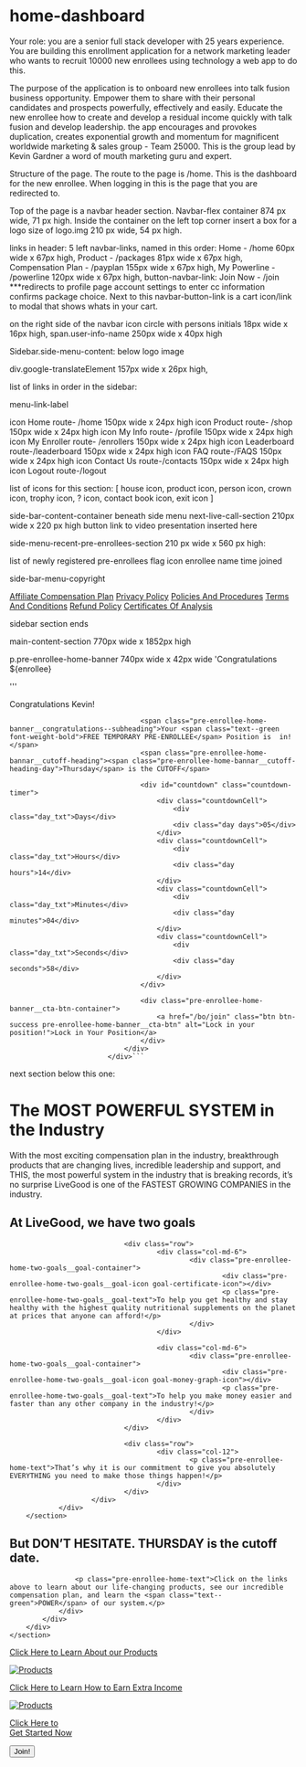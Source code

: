 # home-dashboard

Your role: you are a senior full stack developer with 25 years experience. You are building this enrollment application for a network marketing leader who wants to recruit 10000 new enrollees using technology a web app to do this. 

The purpose of the application is to onboard new enrollees into talk fusion business opportunity. Empower them to share with their personal candidates and prospects powerfully, effectively and easily. Educate the new enrollee how to create and develop a residual income quickly with talk fusion and develop leadership. the app encourages and provokes duplication, creates exponential growth and momentum for magnificent worldwide marketing & sales group - Team 25000. This is the group lead by Kevin Gardner a word of mouth marketing guru and expert.

Structure of the page.  The route to the page is /home.  This is the dashboard for the new enrollee.  When logging in this is the page that you are redirected to.

Top of the page is a navbar header section. Navbar-flex container 874 px wide, 71 px high.  Inside the container on the left top corner insert a box for a logo size of logo.img 210 px wide, 54 px high.

links in header: 5 left navbar-links, named in this order: Home - /home 60px wide x 67px high, Product - /packages 81px wide x 67px high, Compensation Plan - /payplan 155px wide x 67px high, My Powerline - /powerline 120px wide x 67px high, button-navbar-link: Join Now - /join ***redirects to profile page account settings to enter cc information confirms package choice. Next to this navbar-button-link is a cart icon/link to modal that shows whats in your cart. 

on the right side of the navbar icon circle with persons initials 18px wide x 16px high, span.user-info-name 250px wide x 40px high

Sidebar.side-menu-content:
below logo image

div.google-translateElement 157px wide x 26px high,

list of links in order in the sidebar:

menu-link-label

icon Home  route- /home      150px wide x 24px high
icon Product  route- /shop   150px wide x 24px high
icon My Info  route- /profile 150px wide x 24px high
icon My Enroller  route- /enrollers 150px wide x 24px high
icon Leaderboard  route-/leaderboard 150px wide x 24px high
icon FAQ   route-/FAQS 150px wide x 24px high
icon Contact Us  route-/contacts   150px wide x 24px high
icon Logout   route-/logout 

list of icons for this section: [ house icon, product icon, person icon, crown icon, trophy icon, ? icon, contact book icon, exit icon ]

side-bar-content-container beneath side menu
next-live-call-section   210px wide x 220 px high
 button link to video presentation inserted here

side-menu-recent-pre-enrollees-section 210 px wide x 560 px high:

list of newly registered pre-enrollees 
flag icon
enrollee name   time joined

side-bar-menu-copyright

<a href="/payPlan">Affiliate Compensation Plan</a>
<a href="/htdocs/policies/privacy-policy.pdf" target="_blank">Privacy Policy</a>
<a href="/htdocs/policies/policies-and-proceedures.pdf?1" target="_blank">Policies And Procedures</a>
<a href="/htdocs/policies/terms-and-conditions.pdf" target="_blank">Terms And Conditions</a>
<a href="/htdocs/policies/RefundPolicy2-21-23.pdf" target="_blank">Refund Policy</a>
<a href="/certificatesOfAnalysis">Certificates Of Analysis</a>
<a href="https://www.facebook.com/LiveGoodMembers" target="_blank"><i class="fab fa-facebook"></i></a>
<a href="https://www.youtube.com/channel/UCXKqlv6OG8aEs6RdLFKhNNQ" target="_blank"><i class="fab fa-youtube"></i></a>
<a href="https://www.tiktok.com/@livegood_supplements" target="_blank"><i class="fab fa-tiktok"></i></a>

sidebar section ends

main-content-section  770px wide x 1852px high

p.pre-enrollee-home-banner 740px wide  x 42px wide  'Congratulations ${enrollee}


'''<div class="pre-enrollee-home-banner__countdown-container">
								<div id="preTop" class="pre-enrollee-home-banner__countdown-top">
									<p class="pre-enrollee-home-banner__congratulations-heading">Congratulations Kevin!</p>
									
									<span class="pre-enrollee-home-banner__congratulations--subheading">Your <span class="text--green font-weight-bold">FREE TEMPORARY PRE-ENROLLEE</span> Position is  in!</span>
									<span class="pre-enrollee-home-bannar__cutoff-heading"><span class="pre-enrollee-home-bannar__cutoff-heading-day">Thursday</span> is the CUTOFF</span>
								
									<div id="countdown" class="countdown-timer">
										<div class="countdownCell">
											<div class="day_txt">Days</div>
											<div class="day days">05</div>
										</div>
										<div class="countdownCell">
											<div class="day_txt">Hours</div>
											<div class="day hours">14</div>
										</div>
										<div class="countdownCell">
											<div class="day_txt">Minutes</div>
											<div class="day minutes">04</div>
										</div>
										<div class="countdownCell">
											<div class="day_txt">Seconds</div>
											<div class="day seconds">58</div>
										</div>
									</div>

									<div class="pre-enrollee-home-banner__cta-btn-container">
										<a href="/bo/join" class="btn btn-success pre-enrollee-home-banner__cta-btn" alt="Lock in your position!">Lock in Your Position</a>
									</div>
								</div>
							</div>```

next section below this one:

<h1 class="pre-enrollee-home-intro__heading">The <span class="text--green">MOST POWERFUL SYSTEM</span> in the Industry</h1>


<p class="pre-enrollee-home-text">With the most exciting compensation plan in the industry, breakthrough products that are changing lives, incredible leadership
						and support, and THIS, the most powerful system in the industry that is breaking records, it’s no surprise <span class="text--orange font-weight-normal">Live</span>G<span class="text--green">oo</span>d is one of the
						FASTEST GROWING COMPANIES in the industry.</p>


<section class="pre-enrollee-home-two-goals-section">
                <div class="container">
                        <div class="pre-enrollee-home-two-goals__panel">
                                <div class="row">
                                        <div class="col-12">
                                                <h2 class="pre-entrollee-home-two-goals__heading">At <span class="text--orange font-weight-normal">Live</span>G<span class="text--green">oo</span>d, we have two goals</h2>
                                        </div>
                                </div>

                                <div class="row">
                                        <div class="col-md-6">
                                                <div class="pre-enrollee-home-two-goals__goal-container">
                                                        <div class="pre-enrollee-home-two-goals__goal-icon goal-certificate-icon"></div>
                                                        <p class="pre-enrollee-home-two-goals__goal-text">To help you get healthy and stay healthy with the highest quality nutritional supplements on the planet at prices that anyone can afford!</p>
                                                </div>
                                        </div>

                                        <div class="col-md-6">
                                                <div class="pre-enrollee-home-two-goals__goal-container">
                                                        <div class="pre-enrollee-home-two-goals__goal-icon goal-money-graph-icon"></div>
                                                        <p class="pre-enrollee-home-two-goals__goal-text">To help you make money easier and faster than any other company in the industry!</p>
                                                </div>
                                        </div>
                                </div>

                                <div class="row">
                                        <div class="col-12">
                                                <p class="pre-enrollee-home-text">That’s why it is our commitment to give you absolutely EVERYTHING you need to make those things happen!</p>
                                        </div>
                                </div>
                        </div>
                </div>
        </section>


<section class="pre-enrollee-home-cutoff-date-section">
		<div class="container">
			<div class="row">
				<div class="col-12 col-lg-10 col-xl-8 offset-lg-1 offset-xl-2">
					<h2 class="pre-enrollee-home-cutoff-date__heading">But <span class="text--green">DON’T HESITATE</span>. <span class="pre-enrollee-cutoff-date__heading-highlight">THURSDAY</span> is the cutoff date.</h2>

					<p class="pre-enrollee-home-text">Click on the links above to learn about our life-changing products, see our incredible compensation plan, and learn the <span class="text--green">POWER</span> of our system.</p>
				</div>
			</div>
		</div>
	</section>


<section class="pre-enrollee-home-boxes-section">
		<div class="container">
			<div class="row">
				<div class="col-12 col-md-8 col-lg-4 offset-md-2 offset-lg-0">
					<a href="/products" class="pre-enrollee-home-box__link" alt="Products">
						<div class="pre-enrollee-home-box">
							<div class="pre-enrollee-home-box-top">
								<div class="pre-enrollee-home-box-top__text-container">
									<p class="pre-enrollee-home-box-top__heading">Click Here to <span class="pre-enrollee-home-box-top__heading--lg">Learn About</span> our <span class="pre-enrollee-home-box-top__heading--lg">Products</span></p>
								</div>
								<div class="pre-enrollee-home-box-top__arrow-container">
									<i class="fas fa-chevron-right"></i>
								</div>
							</div>
							<div class="pre-enrollee-home-box-bottom">
								<img src="https://images.livegood.com/powerline/bo/content/pre-enrollee-home-products.png" class="pre-enrollee-home-box-bottom__image pre-enrollee-home-products-img" alt="Products">
							</div>
						</div>
					</a>
				</div>
				<div class="col-12 col-md-8 col-lg-4 offset-md-2 offset-lg-0">
					<a href="/payPlan" class="pre-enrollee-home-box__link" alt="Products">
						<div class="pre-enrollee-home-box">
							<div class="pre-enrollee-home-box-top">
								<div class="pre-enrollee-home-box-top__text-container">
									<p class="pre-enrollee-home-box-top__heading">Click Here to <span class="font-weight-bold">Learn How to Earn</span> <span class="pre-enrollee-home-box-top__heading--lg">Extra Income</span></p>
								</div>
								<div class="pre-enrollee-home-box-top__arrow-container">
									<i class="fas fa-chevron-right"></i>
								</div>
							</div>
							<div class="pre-enrollee-home-box-bottom">
								<img src="https://images.livegood.com/powerline/bo/content/pre-enrollee-home-money-graph.png" class="pre-enrollee-home-box-bottom__image pre-enrollee-home-money-graph-img" alt="Products">
							</div>
						</div>
					</a>
				</div>
				<div class="col-12 col-md-8 col-lg-4 offset-md-2 offset-lg-0">
					<a href="/bo/join" class="pre-enrollee-home-box__link" alt="Products">
						<div class="pre-enrollee-home-box">
							<div class="pre-enrollee-home-box-top">
								<div class="pre-enrollee-home-box-top__text-container">
									<p class="pre-enrollee-home-box-top__heading">Click Here to<br><span class="pre-enrollee-home-box-top__heading--lg">Get Started Now</span></p>
								</div>
								<div class="pre-enrollee-home-box-top__arrow-container">
									<i class="fas fa-chevron-right"></i>
								</div>
							</div>
							<div class="pre-enrollee-home-box-bottom">
								<button class="btn btn-success pre-enrollee-home-box__join-btn">Join!</button>
							</div>
						</div>
					</a>
				</div>
			</div>
		</div>
	</section>